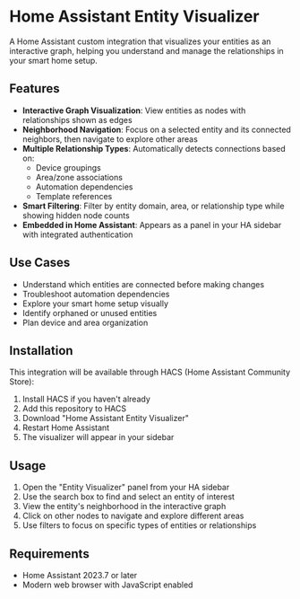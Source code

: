 # Home Assistant Entity Visualizer

A Home Assistant custom integration that visualizes your entities as an interactive graph, helping you understand and manage the relationships in your smart home setup.

## Features

- **Interactive Graph Visualization**: View entities as nodes with relationships shown as edges
- **Neighborhood Navigation**: Focus on a selected entity and its connected neighbors, then navigate to explore other areas
- **Multiple Relationship Types**: Automatically detects connections based on:
  - Device groupings
  - Area/zone associations  
  - Automation dependencies
  - Template references
- **Smart Filtering**: Filter by entity domain, area, or relationship type while showing hidden node counts
- **Embedded in Home Assistant**: Appears as a panel in your HA sidebar with integrated authentication

## Use Cases

- Understand which entities are connected before making changes
- Troubleshoot automation dependencies
- Explore your smart home setup visually
- Identify orphaned or unused entities
- Plan device and area organization

## Installation

This integration will be available through HACS (Home Assistant Community Store):

1. Install HACS if you haven't already
2. Add this repository to HACS
3. Download "Home Assistant Entity Visualizer"
4. Restart Home Assistant
5. The visualizer will appear in your sidebar

## Usage

1. Open the "Entity Visualizer" panel from your HA sidebar
2. Use the search box to find and select an entity of interest
3. View the entity's neighborhood in the interactive graph
4. Click on other nodes to navigate and explore different areas
5. Use filters to focus on specific types of entities or relationships

## Requirements

- Home Assistant 2023.7 or later
- Modern web browser with JavaScript enabled
